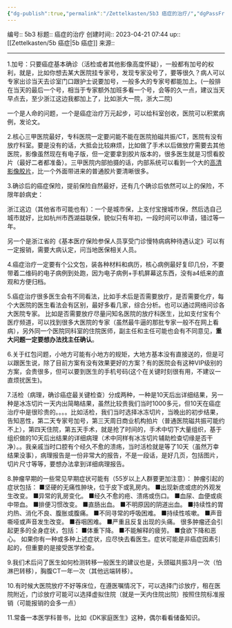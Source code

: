 ```yaml
---
{"dg-publish":true,"permalink":"/Zettelkasten/5b3 癌症的治疗/","dgPassFrontmatter":true}
---
```


编号:: 5b3
标题:: 癌症的治疗
创建时间:: 2023-04-21 07:44
up:: [[Zettelkasten/5b 癌症\|5b 癌症]]
来源:: 

---
1.加号：只要癌症基本确诊（活检或者其他影像高度怀疑），一般都有加号的权利，就是，比如你想去某大医院挂专家号，发现专家没号了，要等很久？病人可以专家出诊当天去诊室门口跟护士说要加号，一般多大的专家号都能加上。(一般排在当天的最后一个号，相当于专家额外加班多看一个号，会等的久一点，建议当天早点去，至少浙江这边我都加上了，比如浙大一院，浙大二院)

一个是人命的问题，一个是癌症治疗万元起步，可以给科室创收，医院可以积累病例，发论文。


2.核心三甲医院最好，专科医院一定要问能不能在医院拍磁共振/CT，医院有没有放疗科室。要是没有的话，大抵会比较麻烦，比如做了手术以后做放疗需要去其他医院，影像虽然现在有电子版，但一定要拿到胶片版本的，很多医生就是习惯看胶片（最好二者都准备）。三甲医院内部拍摄的话，内部系统可以看到一个大的[高清影像胶片](https://www.zhihu.com/search?q=%E9%AB%98%E6%B8%85%E5%BD%B1%E5%83%8F%E8%83%B6%E7%89%87&search_source=Entity&hybrid_search_source=Entity&hybrid_search_extra=%7B%22sourceType%22%3A%22answer%22%2C%22sourceId%22%3A2925611838%7D)，比一个外面带进来的普通胶片要清晰很多。


3.确诊后的癌症保险，提前保险自然最好，还有几个确诊后依然可以上的保险，不限年龄病史：

浙江这边（其他省市可能也有）：一个是城市保，上支付宝搜城市保，然后选自己城市就好，比如杭州市西湖益联保，貌似只有年初，一段时间可以申请，错过等一年。

另一个是浙江省的《基本医疗保险参保人员享受门诊慢特病病种待遇认定》可以有一定报销，需要大病认定，问当地医保相关人员。

4.癌症治疗一定要有个公文包，装各种材料和病历，核心病例最好复印几份，不要带着二维码的电子病例到处跑，因为电子病例+手机屏幕这东西，没有a4纸来的直观和方便归档。

5.癌症治疗很多医生会有不同看法，比如手术后是否需要放疗，是否需要化疗，每个大医院的医生看法会有区别，最好多看几家，综合分析。也可以通过网络问诊各大医院专家。 比如是否需要放疗尽量问知名医院的放疗科医生，比如支付宝有个医疗频道，可以找到很多大医院的专家（虽然最牛逼的那批专家一般不在网上看病），另外同一个医院同科室的住院医师，副主任和主任可能也会有不同意见，**重大问题一定要想办法找主任确认**。

6.关于红包问题，小地方可能有小地方的规矩，大地方基本没有直接送的，但是可以跟医生说，除了目前方案有没有效果更好的方案？有的医院会有这种VIP级别的方案，会贵很多，但可以要到医生的手机号码(这个在关键时刻很有用，不建议一直烦扰医生)。

7.活检（病理，确诊癌症最关键检查）分成两种，一种是10天后出详细结果，另一种是冰冻切片一天内出简略结果，虽然比较贵我们当时1000多元，但10天在癌症治疗中是很珍贵的。。。。比如活检，我们当时选择冰冻切片，当晚出的初步结果，告知恶性，第二天专家号加号，第三天周日商业机构拍片（普通医院磁共振可能约不上），第四天住院，第五天手术，就是抢了时间的，手术中切下大量组织，基于组织做的10天后出结果的详细病理（术中同样有冰冻切片辅助检查切缘是否干净）。。我亲戚当时口腔有个经久不愈的溃疡，当时活检就是等了10天（虽然万幸结果没事），病理报告是一份非常大的报告，不是一段话，是好几页，包括图片，切片尺寸等等，要想办法拿到详细病理报告。

8.肿瘤早期的一些常见早期症状可能有（55岁以上人群要更加注意）：
肿瘤引起的症状包括：
■坚硬的无痛性肿块，位于皮下或乳房内。
■出现新痣或痣的外观发生改变。
■异常的乳房变化。
■经久不愈的疮、溃疡或伤口。
■血尿、血便或痰中带血。
■排便习惯改变。
■直肠出血。
■不明原因的阴道出血。
■持续性的胃灼热、消化不良、腹胀或腹痛。
■不同寻常的呼吸困难。
■持续性咳嗽。
■声音嘶哑或声音发生改变。
■吞咽困难。
■严重且反复出现的头痛。
很多肿瘤还会引起更多的全身症状，包括：
■体重下降。
■不能解释的疲劳。
■食欲下降和恶心。
如果你有一种或多种上述症状，应尽快去看医生。症状可能是非癌症因素引起的，但重要的是接受医学检查。

9.我们术后问了医生如何检测转移一般医生的建议也是，头颈磁共振3月一次（怕淋巴转移），胸腹CT一年一次（其他远端转移）。

10.有时候大医院放疗不好等床位，在遵医嘱情况下，可以选择门诊放疗，租在医院附近，门诊放疗可能可以选择虚拟住院（就是一天内住院出院）按照住院标准报销（可能报销的会多一点）

11.常备一本医学科普书，比如《DK家庭医生》这种，偶尔看看储备知识。